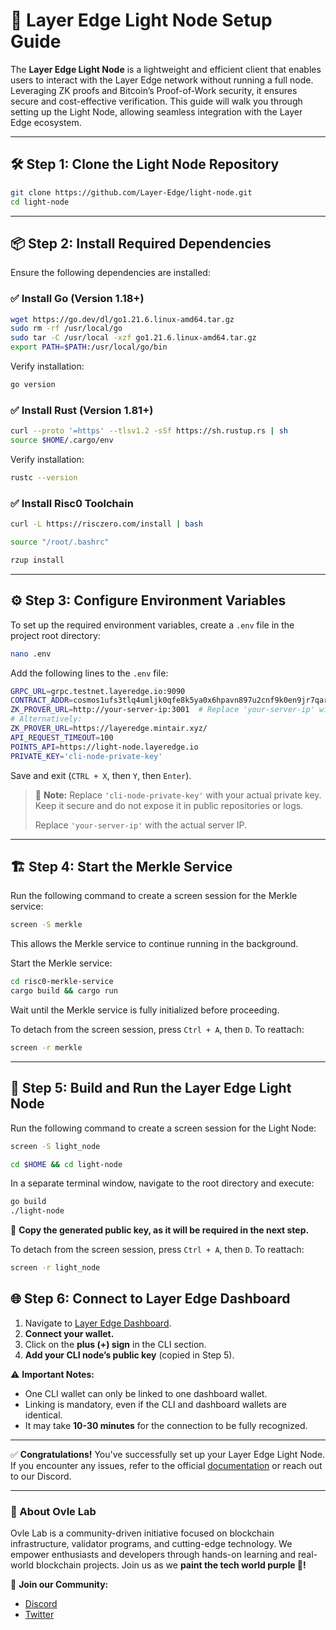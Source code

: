 # 🚀 Layer Edge Light Node Setup Guide

The **Layer Edge Light Node** is a lightweight and efficient client that enables users to interact with the Layer Edge network without running a full node. Leveraging ZK proofs and Bitcoin’s Proof-of-Work security, it ensures secure and cost-effective verification. This guide will walk you through setting up the Light Node, allowing seamless integration with the Layer Edge ecosystem.

---

## 🛠️ Step 1: Clone the Light Node Repository

```sh
git clone https://github.com/Layer-Edge/light-node.git
cd light-node
```

---

## 📦 Step 2: Install Required Dependencies

Ensure the following dependencies are installed:

### ✅ Install Go (Version 1.18+)

```sh
wget https://go.dev/dl/go1.21.6.linux-amd64.tar.gz
sudo rm -rf /usr/local/go
sudo tar -C /usr/local -xzf go1.21.6.linux-amd64.tar.gz
export PATH=$PATH:/usr/local/go/bin
```

Verify installation:

```sh
go version
```

### ✅ Install Rust (Version 1.81+)

```sh
curl --proto '=https' --tlsv1.2 -sSf https://sh.rustup.rs | sh
source $HOME/.cargo/env
```

Verify installation:

```sh
rustc --version
```

### ✅ Install Risc0 Toolchain

```sh
curl -L https://risczero.com/install | bash 
```

```sh
source "/root/.bashrc"
```

```sh
rzup install
```

---

## ⚙️ Step 3: Configure Environment Variables

To set up the required environment variables, create a `.env` file in the project root directory:

```sh
nano .env
```

Add the following lines to the `.env` file:

```sh
GRPC_URL=grpc.testnet.layeredge.io:9090
CONTRACT_ADDR=cosmos1ufs3tlq4umljk0qfe8k5ya0x6hpavn897u2cnf9k0en9jr7qarqqt56709
ZK_PROVER_URL=http://your-server-ip:3001  # Replace 'your-server-ip' with the actual server IP hosting the ZK prover service.
# Alternatively:
ZK_PROVER_URL=https://layeredge.mintair.xyz/
API_REQUEST_TIMEOUT=100
POINTS_API=https://light-node.layeredge.io
PRIVATE_KEY='cli-node-private-key'
```

Save and exit (`CTRL + X`, then `Y`, then `Enter`).

> 🔐 **Note:** Replace `'cli-node-private-key'` with your actual private key. Keep it secure and do not expose it in public repositories or logs.
>
> Replace `'your-server-ip'` with the actual server IP.

---

## 🏗️ Step 4: Start the Merkle Service

Run the following command to create a screen session for the Merkle service:

```sh
screen -S merkle
```

This allows the Merkle service to continue running in the background.

Start the Merkle service:

```sh
cd risc0-merkle-service
cargo build && cargo run
```

Wait until the Merkle service is fully initialized before proceeding.

To detach from the screen session, press `Ctrl + A`, then `D`. To reattach:

```sh
screen -r merkle
```

---

## 🚀 Step 5: Build and Run the Layer Edge Light Node

Run the following command to create a screen session for the Light Node:

```sh
screen -S light_node
```

```sh
cd $HOME && cd light-node
```

In a separate terminal window, navigate to the root directory and execute:

```sh
go build
./light-node
```

🔑 **Copy the generated public key, as it will be required in the next step.**

To detach from the screen session, press `Ctrl + A`, then `D`. To reattach:

```sh
screen -r light_node
```

## 🌐 Step 6: Connect to Layer Edge Dashboard

1. Navigate to [Layer Edge Dashboard](https://dashboard.layeredge.io).
2. **Connect your wallet.**
3. Click on the **plus (+) sign** in the CLI section.
4. **Add your CLI node’s public key** (copied in Step 5).

⚠️ **Important Notes:**

- One CLI wallet can only be linked to one dashboard wallet.
- Linking is mandatory, even if the CLI and dashboard wallets are identical.
- It may take **10-30 minutes** for the connection to be fully recognized.

---

✅ **Congratulations!** You've successfully set up your Layer Edge Light Node. If you encounter any issues, refer to the official [documentation](https://docs.layeredge.io/) or reach out to our Discord.

---

### 🌟 About Ovle Lab

Ovle Lab is a community-driven initiative focused on blockchain infrastructure, validator programs, and cutting-edge technology. We empower enthusiasts and developers through hands-on learning and real-world blockchain projects. Join us as we **paint the tech world purple 💜!**

🔗 **Join our Community:**
- [Discord](https://discord.gg/ovlelab)
- [Twitter](https://twitter.com/OvleLab)

